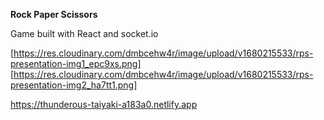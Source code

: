 **Rock Paper Scissors**

Game built with React and socket.io

[https://res.cloudinary.com/dmbcehw4r/image/upload/v1680215533/rps-presentation-img1_epc9xs.png]
[https://res.cloudinary.com/dmbcehw4r/image/upload/v1680215533/rps-presentation-img2_ha7tt1.png]

https://thunderous-taiyaki-a183a0.netlify.app